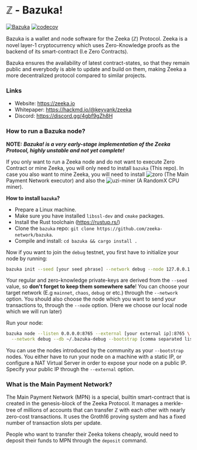 # ℤ - Bazuka!

[![Bazuka](https://github.com/zeeka-network/bazuka/actions/workflows/actions.yml/badge.svg)](https://github.com/zeeka-network/bazuka/actions/workflows/actions.yml)
[![codecov](https://codecov.io/gh/zeeka-network/bazuka/branch/master/graph/badge.svg?token=8XTLET5GQN)](https://codecov.io/gh/zeeka-network/bazuka)

Bazuka is a wallet and node software for the Zeeka (ℤ) Protocol. Zeeka is a novel
layer-1 cryptocurrency which uses Zero-Knowledge proofs as the backend of its
smart-contract (I.e Zero Contracts).

Bazuka ensures the availability of latest contract-states, so that they remain
public and everybody is able to update and build on them, making Zeeka a more
decentralized protocol compared to similar projects.

### Links

 - Website: https://zeeka.io
 - Whitepaper: https://hackmd.io/@keyvank/zeeka
 - Discord: https://discord.gg/4gbf9gZh8H

### How to run a Bazuka node?

**NOTE:** ***Bazuka! is a very early-stage implementation of the Zeeka Protocol,
highly unstable and not yet complete!***

If you only want to run a Zeeka node and do not want to execute Zero Contract or
mine Zeeka, you will only need to install `bazuka` (This repo). In case you also
want to mine Zeeka, you will need to install ![zoro](https://github.com/zeeka-network/zoro)
(The Main Payment Network executor) and also the ![uzi-miner](https://github.com/zeeka-network/uzi-miner)
(A RandomX CPU miner).

**How to install `bazuka`?**

 * Prepare a Linux machine.
 * Make sure you have installed `libssl-dev` and `cmake` packages.
 * Install the Rust toolchain (https://rustup.rs/)
 * Clone the `bazuka` repo: `git clone https://github.com/zeeka-network/bazuka`.
 * Compile and install: `cd bazuka && cargo install .`

Now if you want to join the `debug` testnet, you first have to initialize your
node by running:

```sh
bazuka init --seed [your seed phrase] --network debug --node 127.0.0.1:8765
```

Your regular and zero-knowledge private-keys are derived from the `--seed` value,
so **don't forget to keep them somewhere safe**! You can choose your target network
(E.g `mainnet`, `chaos`, `debug` or etc.) through the `--network` option. You should
also choose the node which you want to send your transactions to, through the
`--node` option. (Here we choose our local node which we will run later)

Run your node:

```sh
bazuka node --listen 0.0.0.0:8765 --external [your external ip]:8765 \
  --network debug --db ~/.bazuka-debug --bootstrap [comma separated list of bootstrap nodes]
```

You can use the nodes introduced by the community as your `--bootstrap` nodes.
You either have to run your node on a machine with a static IP, or configure a NAT
Virtual Server in order to expose your node on a public IP. Specify your public IP
through the `--external` option.

### What is the Main Payment Network?

The Main Payment Network (MPN) is a special, builtin smart-contract that is
created in the genesis-block of the Zeeka Protocol. It manages a merkle-tree of
millions of accounts that can transfer ℤ with each other with nearly zero-cost
transactions. It uses the Groth16 proving system and has a fixed number of
transaction slots per update.

People who want to transfer their Zeeka tokens cheaply, would need to deposit
their funds to MPN through the `deposit` command.
